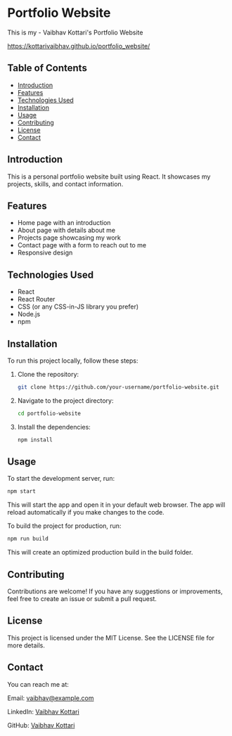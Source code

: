 # Portfolio Website

This is my - Vaibhav Kottari's Portfolio Website
    
https://kottarivaibhav.github.io/portfolio_website/

## Table of Contents

- [Introduction](#introduction)
- [Features](#features)
- [Technologies Used](#technologies-used)
- [Installation](#installation)
- [Usage](#usage)
- [Contributing](#contributing)
- [License](#license)
- [Contact](#contact)

## Introduction

This is a personal portfolio website built using React. It showcases my projects, skills, and contact information.

## Features

- Home page with an introduction
- About page with details about me
- Projects page showcasing my work
- Contact page with a form to reach out to me
- Responsive design

## Technologies Used

- React
- React Router
- CSS (or any CSS-in-JS library you prefer)
- Node.js
- npm

## Installation

To run this project locally, follow these steps:

1. Clone the repository:
    ```bash
    git clone https://github.com/your-username/portfolio-website.git
    ```

2. Navigate to the project directory:
    ```bash
    cd portfolio-website
    ```

3. Install the dependencies:
    ```bash
    npm install
    ```

## Usage

To start the development server, run:
```bash
npm start
```
This will start the app and open it in your default web browser. The app will reload automatically if you make changes to the code.

To build the project for production, run:
```bash
npm run build
```
This will create an optimized production build in the build folder.


## Contributing
Contributions are welcome! If you have any suggestions or improvements, feel free to create an issue or submit a pull request.

## License
This project is licensed under the MIT License. See the LICENSE file for more details.

## Contact
You can reach me at:

Email: vaibhav@example.com

LinkedIn: [Vaibhav Kottari](https://www.linkedin.com/in/vaibhav-kottari/)

GitHub: [Vaibhav Kottari](https://github.com/kottarivaibhav)


